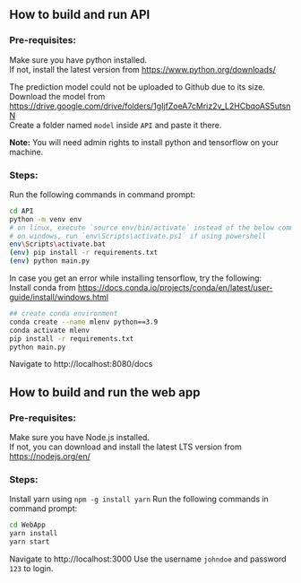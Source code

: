 ## How to build and run API

### Pre-requisites:
Make sure you have python installed.\
If not, install the latest version from https://www.python.org/downloads/

The prediction model could not be uploaded to Github due to its size.\
Download the model from https://drive.google.com/drive/folders/1gIjfZoeA7cMriz2v_L2HCbqoAS5utsnN \
Create a folder named `model` inside `API` and paste it there.

<b>Note:</b> You will need admin rights to install python and tensorflow on your machine.

### Steps:
Run the following commands in command prompt:

```sh
cd API
python -m venv env
# on linux, execute `source env/bin/activate` instead of the below command
# on windows, run `env\Scripts\activate.ps1` if using powershell
env\Scripts\activate.bat
(env) pip install -r requirements.txt
(env) python main.py
```

In case you get an error while installing tensorflow, try the following:\
Install conda from https://docs.conda.io/projects/conda/en/latest/user-guide/install/windows.html
```sh
## create conda environment
conda create --name mlenv python==3.9
conda activate mlenv
pip install -r requirements.txt
python main.py
```

Navigate to http://localhost:8080/docs

## How to build and run the web app

### Pre-requisites:
Make sure you have Node.js installed.\
If not, you can download and install the latest LTS version from https://nodejs.org/en/

### Steps:
Install yarn using `npm -g install yarn`
Run the following commands in command prompt:

```sh
cd WebApp
yarn install
yarn start
```

Navigate to http://localhost:3000
Use the username `johndoe` and password `123` to login.